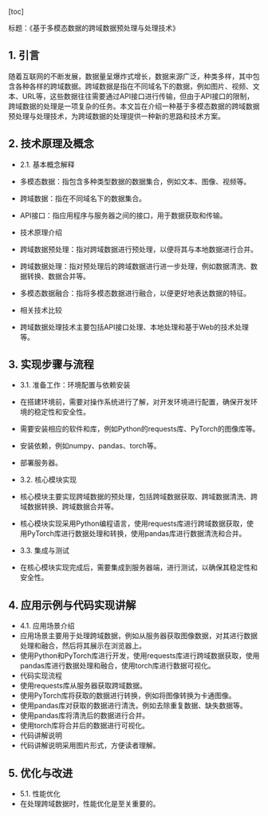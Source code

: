 
[toc]                    
                
                
标题：《基于多模态数据的跨域数据预处理与处理技术》

## 1. 引言

随着互联网的不断发展，数据量呈爆炸式增长，数据来源广泛，种类多样，其中包含各种各样的跨域数据。跨域数据是指在不同域名下的数据，例如图片、视频、文本、URL等，这些数据往往需要通过API接口进行传输，但由于API接口的限制，跨域数据的处理是一项复杂的任务。本文旨在介绍一种基于多模态数据的跨域数据预处理与处理技术，为跨域数据的处理提供一种新的思路和技术方案。

## 2. 技术原理及概念

- 2.1. 基本概念解释
- 多模态数据：指包含多种类型数据的数据集合，例如文本、图像、视频等。
- 跨域数据：指在不同域名下的数据集合。
- API接口：指应用程序与服务器之间的接口，用于数据获取和传输。

- 技术原理介绍
- 跨域数据预处理：指对跨域数据进行预处理，以便将其与本地数据进行合并。
- 跨域数据处理：指对预处理后的跨域数据进行进一步处理，例如数据清洗、数据转换、数据合并等。
- 多模态数据融合：指将多模态数据进行融合，以便更好地表达数据的特征。
- 相关技术比较
- 跨域数据处理技术主要包括API接口处理、本地处理和基于Web的技术处理等。

## 3. 实现步骤与流程

- 3.1. 准备工作：环境配置与依赖安装
- 在搭建环境前，需要对操作系统进行了解，对开发环境进行配置，确保开发环境的稳定性和安全性。
- 需要安装相应的软件和库，例如Python的requests库、PyTorch的图像库等。
- 安装依赖，例如numpy、pandas、torch等。
- 部署服务器。

- 3.2. 核心模块实现
- 核心模块主要实现跨域数据的预处理，包括跨域数据获取、跨域数据清洗、跨域数据转换、跨域数据合并等。
- 核心模块实现采用Python编程语言，使用requests库进行跨域数据获取，使用PyTorch库进行数据处理和转换，使用pandas库进行数据清洗和合并。
- 3.3. 集成与测试
- 在核心模块实现完成后，需要集成到服务器端，进行测试，以确保其稳定性和安全性。

## 4. 应用示例与代码实现讲解

- 4.1. 应用场景介绍
- 应用场景主要用于处理跨域数据，例如从服务器获取图像数据，对其进行数据处理和融合，然后将其展示在浏览器上。
- 使用Python和PyTorch库进行开发，使用requests库进行跨域数据获取，使用pandas库进行数据处理和融合，使用torch库进行数据可视化。
- 代码实现流程
- 使用requests库从服务器获取跨域数据。
- 使用PyTorch库将获取的数据进行转换，例如将图像转换为卡通图像。
- 使用pandas库对获取的数据进行清洗，例如去除重复数据、缺失数据等。
- 使用pandas库将清洗后的数据进行合并。
- 使用torch库将合并后的数据进行可视化。
- 代码讲解说明
- 代码讲解说明采用图片形式，方便读者理解。

## 5. 优化与改进

- 5.1. 性能优化
- 在处理跨域数据时，性能优化是至关重要的。


